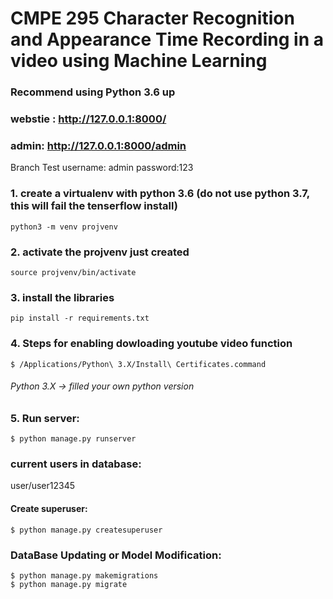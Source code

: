 # CMPE 295 Character Recognition and Appearance Time Recording in a video using Machine Learning

### Recommend using Python 3.6 up

### webstie : http://127.0.0.1:8000/

### admin: http://127.0.0.1:8000/admin  
Branch Test
username: admin password:123

### 1. create a virtualenv with python 3.6 (do not use python 3.7, this will fail the tenserflow install)

`python3 -m venv projvenv`

### 2. activate the projvenv just created

`source projvenv/bin/activate`

### 3. install the libraries

`pip install -r requirements.txt`

### 4. Steps for enabling dowloading youtube video function

`$ /Applications/Python\ 3.X/Install\ Certificates.command`

###### Python 3.X -> filled your own python version

### 5. Run server:

`$ python manage.py runserver`

### current users in database:

user/user12345

#### Create superuser:

`$ python manage.py createsuperuser`

### DataBase Updating or Model Modification:

`$ python manage.py makemigrations`  
`$ python manage.py migrate`  


